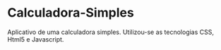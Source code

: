 # Calculadora-Simples
Aplicativo de uma calculadora simples. Utilizou-se  as tecnologias CSS, Html5 e Javascript.
